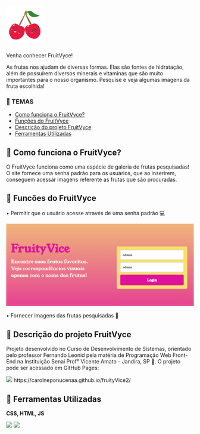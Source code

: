 # <img src="./img/cherry.png"  width="100" height="100" >

<p> Venha conhecer FruitVyce! </p>
<p> As frutas nos ajudam de diversas formas. Elas são fontes de hidratação, além de possuírem diversos minerais e vitaminas que são muito importantes para o nosso organismo. Pesquise e veja algumas imagens da fruta escolhida! </p>

### 🍒 TEMAS
- [Como funciona o FruitVyce?](#como-funciona?)
- [Funções do FruitVyce](#funcões)
- [Descrição do projeto FruitVyce](#descrição-do-projeto)
- [Ferramentas Utilizadas](#ferramentas-utilizadasAPI)

## 🍒 Como funciona o FruitVyce?
<p>O FruitVyce funciona como uma espécie de galeria de frutas pesquisadas! O site fornece uma senha padrão para os usuários, que ao inserirem, conseguem acessar imagens referente as frutas que são procuradas.</p>

## 🍒 Funcões do FruitVyce

<p>• Permitir que o usuário acesse através de uma senha padrão 💻 </p>
<img src="./img/loginnnnn.png" width="700px">
<p>• Fornecer imagens das frutas pesquisadas 🔎</p>


## 🍒 Descrição do projeto FruitVyce
<p> Projeto desenvolvido no Curso de Desenvolvimento de Sistemas, orientado pelo professor Fernando Leonid pela matéria de Programação Web Front-End na Instituição Senai Prof° Vicente Amato - Jandira, SP 📍. O projeto pode ser acessado em GitHub Pages: </p> 
<a><img src="https://play-lh.googleusercontent.com/PCpXdqvUWfCW1mXhH1Y_98yBpgsWxuTSTofy3NGMo9yBTATDyzVkqU580bfSln50bFU" width="30px"> https://carolneponucenaa.github.io/fruityVice2/</a>

## 🍒 Ferramentas Utilizadas
<p><strong>CSS, HTML, JS</strong> </p>
<img src="https://upload.wikimedia.org/wikipedia/commons/1/10/CSS3_and_HTML5_logos_and_wordmarks.svg" width="80px">
<img src="https://i0.wp.com/www.duomimikry.de/wp-content/uploads/2016/03/js-logo.png?fit=500%2C500&ssl=1" width="50px">
